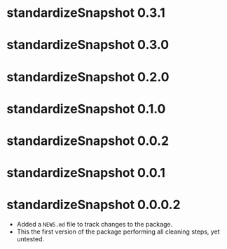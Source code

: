 # standardizeSnapshot 0.3.1

# standardizeSnapshot 0.3.0

# standardizeSnapshot 0.2.0

# standardizeSnapshot 0.1.0

# standardizeSnapshot 0.0.2

# standardizeSnapshot 0.0.1

# standardizeSnapshot 0.0.0.2

* Added a `NEWS.md` file to track changes to the package.
* This the first version of the package performing all cleaning steps, yet untested.
